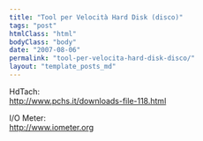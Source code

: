 ```yaml
---
title: "Tool per Velocità Hard Disk (disco)"
tags: "post"
htmlClass: "html"
bodyClass: "body"
date: "2007-08-06"
permalink: "tool-per-velocita-hard-disk-disco/"
layout: "template_posts_md"
---
```

<p>HdTach:<br /><a href="http://www.pchs.it/downloads-file-118.html">http://www.pchs.it/downloads-file-118.html</a></p>
<p>I/O Meter:<br /><a href="http://www.iometer.org">http://www.iometer.org</a></p>
